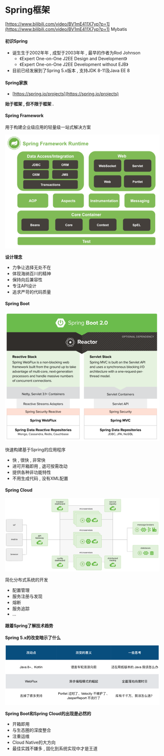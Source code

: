# Spring框架



[https://www.bilibili.com/video/BV1mE411X7yp?p=1](https://www.bilibili.com/video/BV1mE411X7yp?p=1) Mybatis

#### 初识Spring

* 诞⽣生于2002年年 , 成型于2003年年 , 最早的作者为Rod Johnson
  * 《Expert One-on-One J2EE Design and Development》
  * 《Expert One-on-One J2EE Development without EJB》 
* 目前已经发展到了Spring 5.x版本 , 支持JDK 8-11及Java EE 8

#### Spring家族

* [https://spring.io/projects](https://spring.io/projects)

**始于框架 , 但不限于框架 .**

#### **Spring Framework**

用于构建企业级应用的轻量级一站式解决方案

![](/assets/springframework.png)

**设计理念**

* 力争让选择无处不在
* 体现海纳百川的精神
* 保持向后兼容性
* 专注API设计
* 追求严苛的代码质量

#### **Spring Boot**

![](/assets/springboot.png)

快速构建基于Spring的应用程序

* 快 , 很快 , 非常快
* 进可开箱即⽤ , 退可按需改动
* 提供各种⾮功能特性
* 不用⽣成代码 , 没有XML配置

#### Spring Cloud

![](/assets/springcloud.png)

简化分布式系统的开发

* 配置管理
* 服务注册与发现
* 熔断
* 服务追踪
* ...

#### 跟着Spring了解技术趋势

**Spring 5.x的改变暗示了什么**

![](/assets/spring5x.png)

**Spring Boot和Spring Cloud的出现是必然的**

* 开箱即⽤
* 与⽣态圈的深度整合
* 注重运维
* Cloud Native的大方向
* 最佳实践不嫌多 , 固化到系统实现中才是王道



